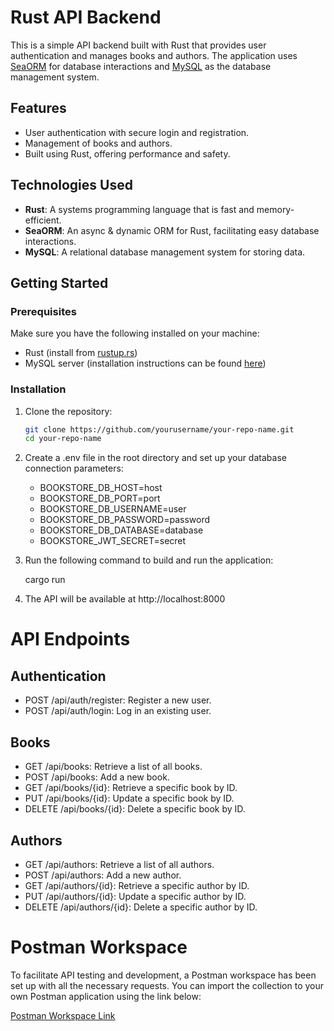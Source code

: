 # Rust API Backend

This is a simple API backend built with Rust that provides user authentication and manages books and authors. The application uses [SeaORM](https://www.sea-orm.org/) for database interactions and [MySQL](https://www.mysql.com/) as the database management system.

## Features

- User authentication with secure login and registration.
- Management of books and authors.
- Built using Rust, offering performance and safety.

## Technologies Used

- **Rust**: A systems programming language that is fast and memory-efficient.
- **SeaORM**: An async & dynamic ORM for Rust, facilitating easy database interactions.
- **MySQL**: A relational database management system for storing data.

## Getting Started

### Prerequisites

Make sure you have the following installed on your machine:

- Rust (install from [rustup.rs](https://rustup.rs/))
- MySQL server (installation instructions can be found [here](https://dev.mysql.com/doc/refman/8.0/en/installing.html))

### Installation

1. Clone the repository:

   ```bash
   git clone https://github.com/yourusername/your-repo-name.git
   cd your-repo-name

2. Create a .env file in the root directory and set up your database connection parameters:

   - BOOKSTORE_DB_HOST=host
   - BOOKSTORE_DB_PORT=port
   - BOOKSTORE_DB_USERNAME=user
   - BOOKSTORE_DB_PASSWORD=password
   - BOOKSTORE_DB_DATABASE=database
   - BOOKSTORE_JWT_SECRET=secret

3. Run the following command to build and run the application:

   cargo run

4. The API will be available at http://localhost:8000

# API Endpoints

## Authentication
- POST /api/auth/register: Register a new user.
- POST /api/auth/login: Log in an existing user.

## Books
- GET /api/books: Retrieve a list of all books.
- POST /api/books: Add a new book.
- GET /api/books/{id}: Retrieve a specific book by ID.
- PUT /api/books/{id}: Update a specific book by ID.
- DELETE /api/books/{id}: Delete a specific book by ID.

## Authors
- GET /api/authors: Retrieve a list of all authors.
- POST /api/authors: Add a new author.
- GET /api/authors/{id}: Retrieve a specific author by ID.
- PUT /api/authors/{id}: Update a specific author by ID.
- DELETE /api/authors/{id}: Delete a specific author by ID.

# Postman Workspace

To facilitate API testing and development, a Postman workspace has been set up with all the necessary requests. You can import the collection to your own Postman application using the link below:

[Postman Workspace Link](https://www.postman.com/joaomindswap/rustworkspase/collection/upl2gzr/bookstore?action=share&creator=23380575)
